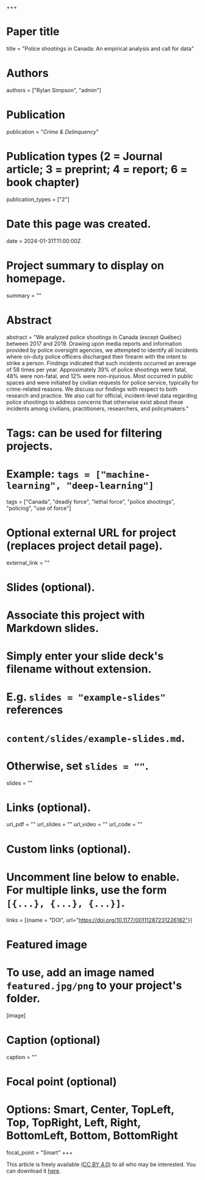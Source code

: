 +++
# Paper title
title = "Police shootings in Canada: An empirical analysis and call for data"

# Authors
authors = ["Rylan Simpson", "admin"]

# Publication
publication = "*Crime & Delinquency*"

# Publication types (2 = Journal article; 3 = preprint; 4 = report; 6 = book chapter)
publication_types = ["2"]

# Date this page was created.
date = 2024-01-31T11:00:00Z

# Project summary to display on homepage.
summary = ""

# Abstract
abstract = "We analyzed police shootings in Canada (except Québec) between 2017 and 2019. Drawing upon media reports and information provided by police oversight agencies, we attempted to identify all incidents where on-duty police officers discharged their firearm with the intent to strike a person. Findings indicated that such incidents occurred an average of 58 times per year. Approximately 39% of police shootings were fatal, 48% were non-fatal, and 12% were non-injurious. Most occurred in public spaces and were initiated by civilian requests for police service, typically for crime-related reasons. We discuss our findings with respect to both research and practice. We also call for official, incident-level data regarding police shootings to address concerns that otherwise exist about these incidents among civilians, practitioners, researchers, and policymakers."

# Tags: can be used for filtering projects.
# Example: `tags = ["machine-learning", "deep-learning"]`
tags = ["Canada", "deadly force", "lethal force", "police shootings", "policing", "use of force"]

# Optional external URL for project (replaces project detail page).
external_link = ""

# Slides (optional).
#   Associate this project with Markdown slides.
#   Simply enter your slide deck's filename without extension.
#   E.g. `slides = "example-slides"` references 
#   `content/slides/example-slides.md`.
#   Otherwise, set `slides = ""`.
slides = ""

# Links (optional).
url_pdf = ""
url_slides = ""
url_video = ""
url_code = ""

# Custom links (optional).
#   Uncomment line below to enable. For multiple links, use the form `[{...}, {...}, {...}]`.
links = [{name = "DOI", url="https://doi.org/10.1177/00111287231226182"}]

# Featured image
# To use, add an image named `featured.jpg/png` to your project's folder. 
[image]
  # Caption (optional)
  caption = ""
  
  # Focal point (optional)
  # Options: Smart, Center, TopLeft, Top, TopRight, Left, Right, BottomLeft, Bottom, BottomRight
  focal_point = "Smart"
+++

This article is freely available [(CC BY 4.0)](https://creativecommons.org/licenses/by/4.0/) to all who may be interested. You can download it [here](https://journals.sagepub.com/doi/10.1177/00111287231226182).
